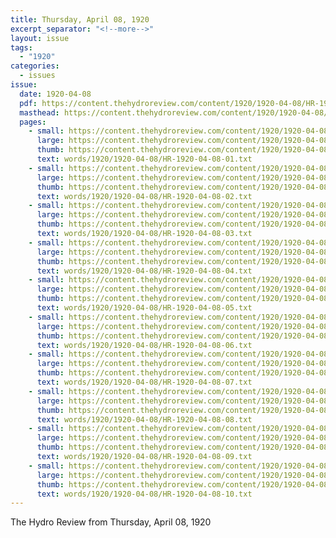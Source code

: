```yaml
---
title: Thursday, April 08, 1920
excerpt_separator: "<!--more-->"
layout: issue
tags:
  - "1920"
categories:
  - issues
issue:
  date: 1920-04-08
  pdf: https://content.thehydroreview.com/content/1920/1920-04-08/HR-1920-04-08.pdf
  masthead: https://content.thehydroreview.com/content/1920/1920-04-08/masthead/HR-1920-04-08.jpg
  pages:
    - small: https://content.thehydroreview.com/content/1920/1920-04-08/small/HR-1920-04-08-01.jpg
      large: https://content.thehydroreview.com/content/1920/1920-04-08/large/HR-1920-04-08-01.jpg
      thumb: https://content.thehydroreview.com/content/1920/1920-04-08/thumbnails/HR-1920-04-08-01.jpg
      text: words/1920/1920-04-08/HR-1920-04-08-01.txt
    - small: https://content.thehydroreview.com/content/1920/1920-04-08/small/HR-1920-04-08-02.jpg
      large: https://content.thehydroreview.com/content/1920/1920-04-08/large/HR-1920-04-08-02.jpg
      thumb: https://content.thehydroreview.com/content/1920/1920-04-08/thumbnails/HR-1920-04-08-02.jpg
      text: words/1920/1920-04-08/HR-1920-04-08-02.txt
    - small: https://content.thehydroreview.com/content/1920/1920-04-08/small/HR-1920-04-08-03.jpg
      large: https://content.thehydroreview.com/content/1920/1920-04-08/large/HR-1920-04-08-03.jpg
      thumb: https://content.thehydroreview.com/content/1920/1920-04-08/thumbnails/HR-1920-04-08-03.jpg
      text: words/1920/1920-04-08/HR-1920-04-08-03.txt
    - small: https://content.thehydroreview.com/content/1920/1920-04-08/small/HR-1920-04-08-04.jpg
      large: https://content.thehydroreview.com/content/1920/1920-04-08/large/HR-1920-04-08-04.jpg
      thumb: https://content.thehydroreview.com/content/1920/1920-04-08/thumbnails/HR-1920-04-08-04.jpg
      text: words/1920/1920-04-08/HR-1920-04-08-04.txt
    - small: https://content.thehydroreview.com/content/1920/1920-04-08/small/HR-1920-04-08-05.jpg
      large: https://content.thehydroreview.com/content/1920/1920-04-08/large/HR-1920-04-08-05.jpg
      thumb: https://content.thehydroreview.com/content/1920/1920-04-08/thumbnails/HR-1920-04-08-05.jpg
      text: words/1920/1920-04-08/HR-1920-04-08-05.txt
    - small: https://content.thehydroreview.com/content/1920/1920-04-08/small/HR-1920-04-08-06.jpg
      large: https://content.thehydroreview.com/content/1920/1920-04-08/large/HR-1920-04-08-06.jpg
      thumb: https://content.thehydroreview.com/content/1920/1920-04-08/thumbnails/HR-1920-04-08-06.jpg
      text: words/1920/1920-04-08/HR-1920-04-08-06.txt
    - small: https://content.thehydroreview.com/content/1920/1920-04-08/small/HR-1920-04-08-07.jpg
      large: https://content.thehydroreview.com/content/1920/1920-04-08/large/HR-1920-04-08-07.jpg
      thumb: https://content.thehydroreview.com/content/1920/1920-04-08/thumbnails/HR-1920-04-08-07.jpg
      text: words/1920/1920-04-08/HR-1920-04-08-07.txt
    - small: https://content.thehydroreview.com/content/1920/1920-04-08/small/HR-1920-04-08-08.jpg
      large: https://content.thehydroreview.com/content/1920/1920-04-08/large/HR-1920-04-08-08.jpg
      thumb: https://content.thehydroreview.com/content/1920/1920-04-08/thumbnails/HR-1920-04-08-08.jpg
      text: words/1920/1920-04-08/HR-1920-04-08-08.txt
    - small: https://content.thehydroreview.com/content/1920/1920-04-08/small/HR-1920-04-08-09.jpg
      large: https://content.thehydroreview.com/content/1920/1920-04-08/large/HR-1920-04-08-09.jpg
      thumb: https://content.thehydroreview.com/content/1920/1920-04-08/thumbnails/HR-1920-04-08-09.jpg
      text: words/1920/1920-04-08/HR-1920-04-08-09.txt
    - small: https://content.thehydroreview.com/content/1920/1920-04-08/small/HR-1920-04-08-10.jpg
      large: https://content.thehydroreview.com/content/1920/1920-04-08/large/HR-1920-04-08-10.jpg
      thumb: https://content.thehydroreview.com/content/1920/1920-04-08/thumbnails/HR-1920-04-08-10.jpg
      text: words/1920/1920-04-08/HR-1920-04-08-10.txt
---
```


The Hydro Review from Thursday, April 08, 1920

<!--more-->

